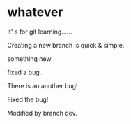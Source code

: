 # whatever
It' s for git learning......

Creating a new branch is quick & simple.

something new

fixed a bug.

There is an another bug!

Fixed the bug!

Modified by branch dev.
